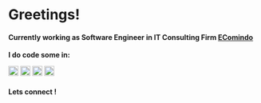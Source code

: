 <h1>Greetings!</h1>
<h4>Currently working as Software Engineer in IT Consulting Firm <a href="https://www.ecomindo.com/">EComindo</a></h4>

**I do code some in:**  

<code><img height="20" src="https://upload.wikimedia.org/wikipedia/commons/thumb/a/a7/React-icon.svg/1200px-React-icon.svg.png"></code>
<code><img height="20" src="https://upload.wikimedia.org/wikipedia/commons/thumb/4/4c/Typescript_logo_2020.svg/2048px-Typescript_logo_2020.svg.png"></code>
<code><img height="20" src="https://nodejs.org/static/images/logos/nodejs-new-pantone-white.svg"></code> 
<code><img height="20" src="https://seeklogo.com/images/D/dart-logo-FDA1939EC4-seeklogo.com.png"></code> 


<h4>Lets connect !</h4>
